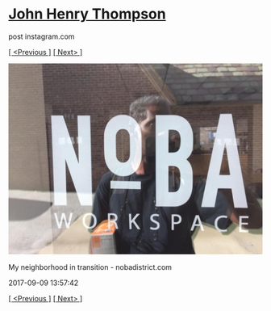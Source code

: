 # [John Henry Thompson](../README.md)
post instagram.com

[[ <Previous ]](2017-09-09-3.md) [[ Next> ]](2017-09-09-5.md)

[![](../media/2017-09-09/My-neighborhood-in-transition-nobadistrict-com-1.jpg)](../README.md)

My neighborhood in transition - nobadistrict.com

2017-09-09 13:57:42

[[ <Previous ]](2017-09-09-3.md) [[ Next> ]](2017-09-09-5.md)